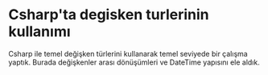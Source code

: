 # Csharp'ta degisken turlerinin kullanımı
Csharp ile temel değişken türlerini kullanarak temel seviyede bir çalışma yaptık. Burada değişkenler arası dönüşümleri ve DateTime yapısını ele aldık.
